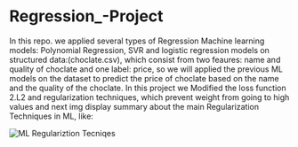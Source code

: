 # Regression_-Project
In this repo. we applied several types of Regression Machine learning models: Polynomial Regression, SVR and logistic regression models on structured data:(choclate.csv), which consist from two feaures: name and quality of choclate and one label: price, so we will applied the previous ML models on the dataset to predict the price of choclate based on the name and the quality of the choclate.
In this project we Modified the loss function 2.L2 and regularization techniques, which prevent weight from going to high values and next img display summary about the main Regularization Techniques in ML, like:

![ML Regulariztion Tecniqes](https://github.com/ishraq-dagamseh/Regression_-Project/assets/16488773/354af912-105b-49f1-870c-7195395745ef)
